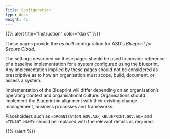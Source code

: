 ```yaml
---
Title: Configuration
type: docs
weight: 41
---
```


{{% alert title="Instruction" color="dark" %}}
 
These pages provide the *as built* configuration for ASD's *Blueprint for Secure Cloud*.
 
The settings described on these pages should be used to provide reference of a baseline implementation for a system configured using the blueprint. Any implementation implied by these pages should not be considered as prescriptive as to how an organisation must scope, build, document, or assess a system.
 
Implementation of the Blueprint will differ depending on an organisation’s operating context and organisational culture. Organisations should implement the Blueprint in alignment with their existing change management, business processes and frameworks.
 
Placeholders such as `<ORGANISATION.GOV.AU>`, `<BLUEPRINT.GOV.AU>` and `<TENANT-NAME>` should be replaced with the relevant details as required.
 
{{% /alert %}}